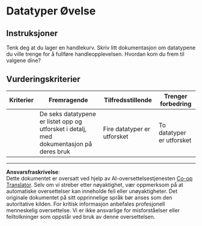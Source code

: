 <!--
CO_OP_TRANSLATOR_METADATA:
{
  "original_hash": "3869244ceda606c4969d8cdd82679867",
  "translation_date": "2025-08-26T21:50:39+00:00",
  "source_file": "2-js-basics/1-data-types/assignment.md",
  "language_code": "no"
}
-->
# Datatyper Øvelse

## Instruksjoner

Tenk deg at du lager en handlekurv. Skriv litt dokumentasjon om datatypene du ville trenge for å fullføre handleopplevelsen. Hvordan kom du frem til valgene dine?

## Vurderingskriterier

Kriterier | Fremragende | Tilfredsstillende | Trenger forbedring
--- | --- | --- | --- |
||De seks datatypene er listet opp og utforsket i detalj, med dokumentasjon på deres bruk|Fire datatyper er utforsket|To datatyper er utforsket|

---

**Ansvarsfraskrivelse**:  
Dette dokumentet er oversatt ved hjelp av AI-oversettelsestjenesten [Co-op Translator](https://github.com/Azure/co-op-translator). Selv om vi streber etter nøyaktighet, vær oppmerksom på at automatiske oversettelser kan inneholde feil eller unøyaktigheter. Det originale dokumentet på sitt opprinnelige språk bør anses som den autoritative kilden. For kritisk informasjon anbefales profesjonell menneskelig oversettelse. Vi er ikke ansvarlige for misforståelser eller feiltolkninger som oppstår ved bruk av denne oversettelsen.